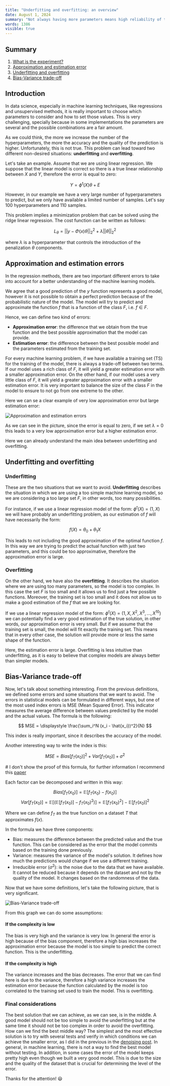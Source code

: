 ```yaml
---
title: "Underfitting and overfitting: an overview" 
date: August 1, 2024
summary: "Not always having more parameters means high reliability of the model. Let's see why."
words: 1386
visible: true
---
```


## Summary
1. [What is the experiment?](#introduction)
2. [Approximation and estimation error](#approximation-estimation)
3. [Underfitting and overfitting](#under-over)
4. [Bias-Variance trade-off](#trade-off) 

<a id="introduction"> </a>

## Introduction
In data science, especially in machine learning techniques, like regressions and unsupervised methods, it is really important to choose which parameters to consider and how to set those values. This is very challenging, specially because in some implementations the parameters are several and the possible combinations are a fair amount.

As we could think, the more we increase the number of the hyperparameters, the more the accuracy and the quality of the prediction is higher. Unfortunately, this is not true. This problem can lead toward two different non-desired situations: **underfitting** and **overfitting**.

Let's take an example. Assume that we are using linear regression. We suppose that the linear model is correct so there is a true linear relationship between $X$ and $Y$, therefore the error is equal to zero:

$$
Y = \phi^t (X)\theta + E
$$

However, in our example we have a very large number of hyperparameters to predict, but we only have available a limited number of samples. Let's say 100 hyperparameters and 110 samples. 

This problem implies a minimization problem that can be solved using the ridge linear regression. The cost function can be written as follows:

$$
L_\theta = || y - \Phi(x)\theta ||_2^2 + \lambda ||\theta||_2^2
$$

where $\lambda$ is a hyperparameter that controls the introduction of the penalization $\theta$ components.

<a id="approximation-estimation"> </a>

## Approximation and estimation errors
In the regression methods, there are two important different errors to take into account for a better understanding of the machine learning models.

We agree that a good prediction of the $y$ function represents a good model, however it is not possible to obtain a perfect prediction because of the probabilistic nature of the model. The model will try to predict and approximate the function $f$ that is a function of the class $F$, i.e. $f \in F$. 

Hence, we can define two kind of errors:
- **Approximation error**: the difference that we obtain from the true function and the best possible approximation that the model can provide.
- **Estimation error**: the difference between the best possible model and the parameters estimated from the training set. 

For every machine learning problem, if we have available a training set (TS) for the training of the model, there is always a trade-off between two terms. If our model uses a rich class of $F$, it will yield a greater estimation error with a smaller approximation error. On the other hand, if our model uses a very little class of $F$, it will yield a greater approximation error with a smaller estimation error. It is very important to balance the size of the class $F$ in the model to ensure to not go from one extreme to the other. 

Here we can se a clear example of very low approximation error but large estimation error:

![Approximation and estimation errors](/posts/underfitting-overfitting/appr_est.png)

As we can see in the picture, since the error is equal to zero, if we set $\lambda = 0$ this leads to a very low approximation error but a higher estimation error.

Here we can already understand the main idea between underfitting and overfitting.

<a id="under-over"> </a>

## Underfitting and overfitting

### Underfitting

These are the two situations that we want to avoid. 
**Underfitting** describes the situation in which we are using a too simple machine learning model, so we are considering a too large set $F$, in other words, too many possibilities. 

For instance, if we use a linear regression model of the form: $\phi^t(X) = (1,X)$ we will have probably an underfitting problem, as our estimation of $f$ will have necessarily the form:

$$
f(X) = \theta_0 + \theta_1 X
$$

This leads to not including the good approximation of the optimal function $f$. In this way we are trying to predict the actual function with just two parameters, and this could be too approximative, therefore the approximation error is large. 

### Overfitting

On the other hand, we have also the **overfitting**. It describes the situation where we are using too many parameters, so the model is too complex. In this case the set $F$ is too small and it allows us to find just a few possible functions. Moreover, the training set is too small and it does not allow us to make a good estimation of the $f$ that we are looking for. 

If we use a linear regression model of the form: $\phi^t(X) = (1,X, X^2, X^3,...,X^{10})$ we can potentially find a very good estimation of the true solution, in other words, our approximation error is very small. But if we assume that the training set is small, the model will fit exactly the training set. This means that in every other case, the solution will provide more or less the same shape of the function.

Here, the estimation error is large. Overfitting is less intuitive than underfitting, as it is easy to believe that complex models are always better than simpler models.

<a id="trade-off"> </a>

## Bias-Variance trade-off

Now, let's talk about something interesting. From the previous definitions, we defined some errors and some situations that we want to avoid. The errors in statistical models can be formulated in different ways, but one of the most used index errors is MSE (Mean Squared Error). This indicator measures the average difference between values predicted by the model and the actual values. The formula is the following:

$$
MSE = \displaystyle \frac{\sum_i^N (x_i - \hat{x_i})^2}{N}
$$

This index is really important, since it describes the accuracy of the model.

Another interesting way to write the index is this:

$$
MSE = Bias[f_T(x_0)]^2 + Var[f_T(x_0)] + \sigma^2
$$

<p class="comment text-md"># I don't show the proof of this formula, for further information I recommend this <a href="https://www.inf.ed.ac.uk/teaching/courses/mlsc/Notes/Lecture4/BiasVariance.pdf">paper</a></p>

Each factor can be decomposed and written in this way:

$$
Bias[f_T(x_0)] = \mathbb{E}[f_T(x_0) - f(x_0)]
$$
$$
\begin{equation*}
Var[f_T(x_0)] =\mathbb{E}[(\mathbb{E}[f_T(x_0)] - f_T(x_0)^2)] = \mathbb{E}[f_T(x_0)^2] - \mathbb{E}[f_T(x_0)]^2
\end{equation*}
$$

Where we can define $f_T$ as the true function on a dataset $T$ that approximates $f(x)$.

In the formula we have three components:
- Bias: measures the difference between the predicted value and the true function. This can be considered as the error that the model commits based on the training done previously.
- Variance: measures the variance of the model's solution. It defines how much the predictions would change if we use a different training. 
- Irreducible error ($\sigma^2$): is the noise due to the data that we have available. It cannot be reduced because it depends on the dataset and not by the quality of the model. It changes based on the randomness of the data.

Now that we have some definitions, let's take the following picture, that is very significant.

![Bias-Variance trade-off](/posts/underfitting-overfitting/tradeoff.png)

From this graph we can do some assumptions:

#### If the complexity is low

The bias is very high and the variance is very low. In general the error is high because of the bias component, therefore a high bias increases the approximation error because the model is too simple to predict the correct function. This is the underfitting.

#### If the complexity is high

The variance increases and the bias decreases. The error that we can find here is due to the variance, therefore a high variance increases the estimation error because the function calculated by the model is too correlated to the training set used to train the model. This is overfitting.

### Final considerations
The best solution that we can achieve, as we can see, is in the middle. A good model should not be too simple to avoid the underfitting but at the same time it should not be too complex in order to avoid the overfitting. How can we find the best middle way? The simplest and the most effective solution is to try with several tests and verify in which conditions we can achieve the smaller error, as I did in the previous in the [denoising post](/blog/posts/denoising).
In general, in machine learning, there is not a way to find the best model without testing. In addition, in some cases the error of the model keeps pretty high even though we built a very good model. This is due to the size and the quality of the dataset that is crucial for determining the level of the error. 

Thanks for the attention! 😃
